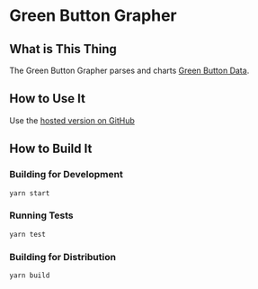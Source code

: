 # Green Button Grapher

## What is This Thing

The Green Button Grapher parses and charts [Green Button Data](http://www.greenbuttondata.org/).

## How to Use It

Use the [hosted version on GitHub](https://www.mtmckenna.com/green-button-grapher/)

## How to Build It

### Building for Development

`yarn start`

### Running Tests

`yarn test`

### Building for Distribution

`yarn build`

